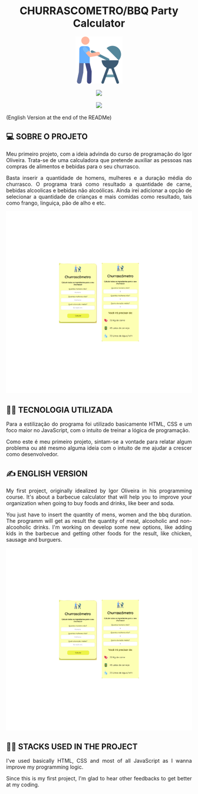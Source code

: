 <h1 align="center" color="yellow">CHURRASCOMETRO/BBQ Party Calculator</h1>
<p align="center"><img src="https://github.com/pedromeireless/CHURRASCOMETRO/blob/1bf833a674ba0fb1ad64889181b6a489dce90793/images/churrasco.png" alt="My cool logo"/></p>
<p align="center"><a href='www.linkedin.com/in/pedro-hc-meireles' target='_blank'><img src='https://img.shields.io/badge/LinkedIn-0077B5?style=for-the-badge&logo=linkedin&logoColor=white' target='_blank'></a></p><p align="center"><a href="mailto:pedrohcmeirelles@gmail.com"><img src='https://img.shields.io/badge/Gmail-D14836?style=for-the-badge&logo=gmail&logoColor=white' target='_blank'></a></p>

(English Version at the end of the READMe)

<h2>💻 SOBRE O PROJETO</h2>

<p align="justify">Meu primeiro projeto, com a ideia advinda do curso de programação do Igor Oliveira. Trata-se de uma calculadora que pretende auxiliar as pessoas nas compras de alimentos e bebidas para o seu churrasco.</p>
<p align="justify">Basta inserir a quantidade de homens, mulheres e a duração média do churrasco. O programa trará como resultado a quantidade de carne, bebidas alcoolicas e bebidas não alcoólicas. Ainda irei adicionar a opção de selecionar a quantidade de crianças e mais comidas como resultado, tais como frango, linguiça, pão de alho e etc.</p>
<p align="center"><img src="https://github.com/pedromeireless/CHURRASCOMETRO/blob/1bf833a674ba0fb1ad64889181b6a489dce90793/images/example.png" alt="My example"/></p>

<h2>👨‍💻 TECNOLOGIA UTILIZADA</h2>
  
<p align="justify">Para a estilização do programa foi utilizado basicamente HTML, CSS e um foco maior no JavaScript, com o intuito de treinar a lógica de programação.</p> 
<p align="justify">Como este é meu primeiro projeto, sintam-se a vontade para relatar algum problema ou até mesmo alguma ideia com o intuito de me ajudar a crescer como desenvolvedor.</p>


<h2>✍️ ENGLISH VERSION</h2>

<p align="justify">My first project, originally idealized by Igor Oliveira in his programming course. It's about a barbecue calculator that will help you to improve your organization when going to buy foods and drinks, like beer and soda.</p>
<p align="justify">You just have to insert the quantity of mens, women and the bbq duration. The programm will get as result the quantity of meat, alcooholic and non-alcooholic drinks. I'm working on develop some new options, like adding kids in the barbecue and getting other foods for the result, like chicken, sausage and burguers.</p>
<p align="center"><img src="https://github.com/pedromeireless/CHURRASCOMETRO/blob/1bf833a674ba0fb1ad64889181b6a489dce90793/images/example.png" alt="My example"/></p>

<h2>👨‍💻 STACKS USED IN THE PROJECT</h2>
  
<p align="justify">I've used basically HTML, CSS and most of all JavaScript as I wanna improve my programming logic.</p> 
<p align="justify">Since this is my first project, I'm glad to hear other feedbacks to get better at my coding.</p>

